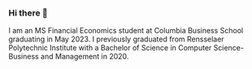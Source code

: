 ### Hi there 👋

I am an MS Financial Economics student at Columbia Business School graduating in May 2023. I previously graduated from Rensselaer Polytechnic Institute with a Bachelor of Science in Computer Science-Business and Management in 2020.

<!--
**cheng-jiang/cheng-jiang** is a ✨ _special_ ✨ repository because its `README.md` (this file) appears on your GitHub profile.

Here are some ideas to get you started:

- 🔭 I’m currently working on ...
- 🌱 I’m currently learning ...
- 👯 I’m looking to collaborate on ...
- 🤔 I’m looking for help with ...
- 💬 Ask me about ...
- 📫 How to reach me: ...
- 😄 Pronouns: ...
- ⚡ Fun fact: ...
-->
